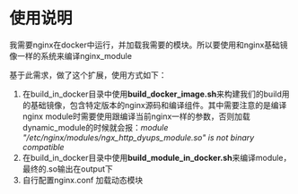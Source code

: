 # 使用说明
我需要nginx在docker中运行，并加载我需要的模块。所以要使用和nginx基础镜像一样的系统来编译nginx_module

基于此需求，做了这个扩展，使用方式如下：

1. 在build_in_docker目录中使用**build_docker_image.sh**来构建我们的build用的基础镜像，包含特定版本的nginx源码和编译组件。其中需要注意的是编译nginx module时需要使用跟编译当前nginx一样的参数，否则加载dynamic_module的时候就会报：*module "/etc/nginx/modules/ngx_http_dyups_module.so" is not binary compatible*
2. 在build_in_docker目录中使用**build_module_in_docker.sh**来编译module， 最终的.so输出在output下
3. 自行配置nginx.conf 加载动态模块


